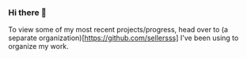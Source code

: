 ### Hi there 👋
To view some of my most recent projects/progress, head over to (a separate organization)[https://github.com/sellersss] I've been using to organize my work.
